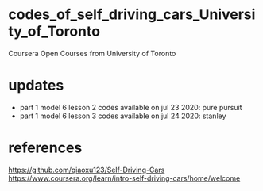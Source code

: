 # codes_of_self_driving_cars_University_of_Toronto
Coursera Open Courses from University of Toronto

# updates
- part 1 model 6 lesson 2 codes available on jul 23 2020: pure pursuit
- part 1 model 6 lesson 3 codes available on jul 24 2020: stanley
# references
https://github.com/qiaoxu123/Self-Driving-Cars  
https://www.coursera.org/learn/intro-self-driving-cars/home/welcome  
